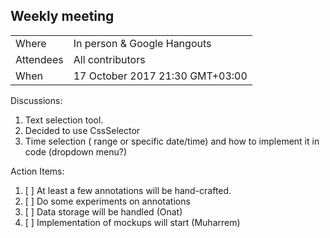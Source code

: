 ## Weekly meeting

| | |
|-|-|
| Where | In person & Google Hangouts |
| Attendees | All contributors |
| When | 17 October 2017 21:30 GMT+03:00 |

Discussions:

1. Text selection tool.
2. Decided to use CssSelector
3. Time selection ( range or specific date/time) and how to implement it in code (dropdown menu?)


Action Items:

1. [ ] At least a few annotations will be hand-crafted.
1. [ ] Do some experiments on annotations
1. [ ] Data storage will be handled (Onat)
1. [ ] Implementation of mockups will start (Muharrem)